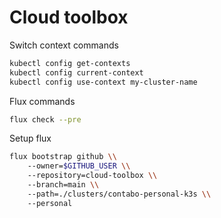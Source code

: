 # Cloud toolbox

Switch context commands
```sh
kubectl config get-contexts 
kubectl config current-context 
kubectl config use-context my-cluster-name
```


Flux commands
```sh
flux check --pre
```


Setup flux
```sh
flux bootstrap github \\
    --owner=$GITHUB_USER \\
    --repository=cloud-toolbox \\
    --branch=main \\
    --path=./clusters/contabo-personal-k3s \\
    --personal
```